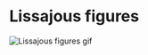# Lissajous figures

![Lissajous figures gif](https://github.com/Miheel/Lissajous-figures/blob/master/Lissajous_figures.gif)
